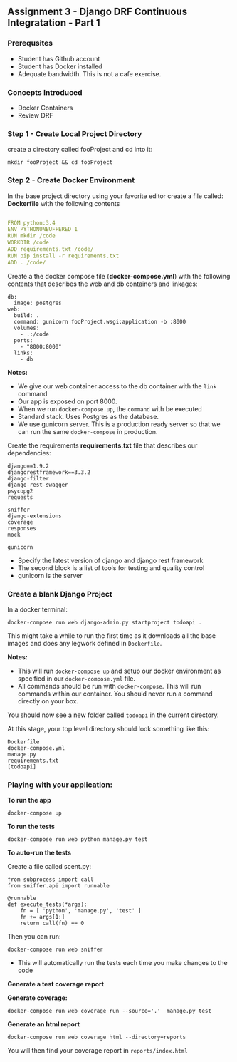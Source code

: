 ## Assignment 3 - Django DRF Continuous Integratation - Part 1

### Prerequsites
- Student has Github account
- Student has Docker installed
- Adequate bandwidth. This is not a cafe exercise.

### Concepts Introduced
- Docker Containers
- Review DRF

### Step 1 - Create Local Project Directory
create a directory called fooProject and cd into it:
```
mkdir fooProject && cd fooProject
```

### Step 2 - Create Docker Environment

In the base project directory using your favorite editor create a file called: **Dockerfile** with the following contents

```yaml

FROM python:3.4
ENV PYTHONUNBUFFERED 1
RUN mkdir /code
WORKDIR /code
ADD requirements.txt /code/
RUN pip install -r requirements.txt
ADD . /code/
```

Create a the docker compose file (**docker-compose.yml**) with the following contents that describes the web and db containers and linkages:

```
db:
  image: postgres
web:
  build: .
  command: gunicorn fooProject.wsgi:application -b :8000
  volumes:
    - .:/code
  ports:
    - "8000:8000"
  links:
    - db
```

**Notes:**

* We give our web container access to the db container with the `link` command
* Our app is exposed on port 8000. 
* When we run `docker-compose up`, the `command` with be executed
* Standard stack. Uses Postgres as the database.
* We use gunicorn server. This is a production ready server so that we can run the same `docker-compose` in production. 

Create the requirements **requirements.txt** file that describes our dependencies:

```
django==1.9.2 
djangorestframework==3.3.2
django-filter
django-rest-swagger
psycopg2
requests

sniffer
django-extensions
coverage
responses
mock

gunicorn

```
* Specify the latest version of django and django rest framework
* The second block is a list of tools for testing and quality control
* gunicorn is the server

### Create a blank Django Project

In a docker terminal: 

```
docker-compose run web django-admin.py startproject todoapi .
```

This might take a while to run the first time as it downloads all the base images and does any legwork defined in `Dockerfile`.

**Notes:**

* This will run `docker-compose up` and setup our docker environment as specified in our `docker-compose.yml` file. 
* All commands should be run with `docker-compose`. This will run commands within our container. You should never run a command directly on your box.

You should now see a new folder called `todoapi` in the current directory. 

At this stage, your top level directory should look something like this:

```
Dockerfile
docker-compose.yml
manage.py
requirements.txt
[todoapi]
```

### Playing with your application: 

**To run the app**

```
docker-compose up
```

**To run the tests**

```
docker-compose run web python manage.py test
```

**To auto-run the tests**

Create a file called scent.py:

```
from subprocess import call
from sniffer.api import runnable

@runnable
def execute_tests(*args):
    fn = [ 'python', 'manage.py', 'test' ]
    fn += args[1:]
    return call(fn) == 0
```

Then you can run: 

```
docker-compose run web sniffer
```

* This will automatically run the tests each time you make changes to the code

**Generate a test coverage report**

**Generate coverage:**

```
docker-compose run web coverage run --source='.'  manage.py test
```

**Generate an html report**

```
docker-compose run web coverage html --directory=reports
```

You will then find your coverage report in `reports/index.html`
